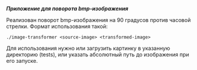 ***Приложение для поворота bmp-изображения***


Реализован поворот bmp-изображения на 90 градусов против часовой стрелки. Формат использования такой:

``./image-transformer <source-image> <transformed-image>``

Для использования нужно или загрузить картинку в указанную директорию (tests), или указать абсолютный путь до изображения при его запуске.
